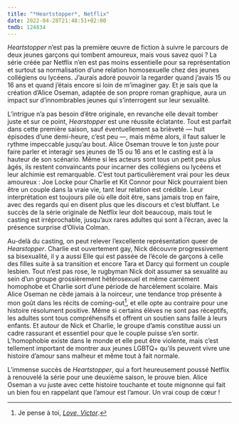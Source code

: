 ```yaml
---
title: "*Heartstopper*, Netflix"
date: 2022-04-28T21:48:51+02:00
tmdb: 124834 
---
```


*Heartstopper* n’est pas la première œuvre de fiction à suivre le parcours de deux jeunes garçons qui tombent amoureux, mais vous savez quoi ? La série créée par Netflix n’en est pas moins essentielle pour sa représentation et surtout sa normalisation d’une relation homosexuelle chez des jeunes collégiens ou lycéens. J’aurais adoré pouvoir la regarder quand j’avais 15 ou 16 ans et quand j’étais encore si loin de m’imaginer gay. Et je sais que la création d’Alice Oseman, adaptée de son propre roman graphique, aura un impact sur d’innombrables jeunes qui s’interrogent sur leur sexualité.

L’intrigue n’a pas besoin d’être originale, en revanche elle devait tomber juste et sur ce point, *Hearstopper* est une réussite éclatante. Tout est parfait dans cette première saison, sauf éventuellement sa brièveté — huit épisodes d’une demi-heure, c’est peu —, mais même alors, il faut saluer le rythme impeccable jusqu’au bout. Alice Oseman trouve le ton juste pour faire parler et interagir ses jeunes de 15 ou 16 ans et le casting est à la hauteur de son scénario. Même si les acteurs sont tous un petit peu plus âgés, ils restent convaincants pour incarner des collégiens ou lycéens et leur alchimie est remarquable. C’est tout particulièrement vrai pour les deux amoureux : Joe Locke pour Charlie et Kit Connor pour Nick pourraient bien être un couple dans la vraie vie, tant leur relation est crédible. Leur interprétation est toujours pile où elle doit être, sans jamais trop en faire, avec des regards qui en disent plus que les discours et c’est bluffant. Le succès de la série originale de Netflix leur doit beaucoup, mais tout le casting est irréprochable, jusqu’aux rares adultes qui sont à l’écran, avec la présence surprise d’Olivia Colman. 

Au-delà du casting, on peut relever l’excellente représentation queer de *Hearstopper*. Charlie est ouvertement gay, Nick découvre progressivement sa bisexualité, il y a aussi Elle qui est passée de l’école de garçons à celle des filles suite à sa transition et encore Tara et Darcy qui forment un couple lesbien. Tout n’est pas rose, le rugbyman Nick doit assumer sa sexualité au sein d’un groupe grossièrement hétérosexuel et même carrément homophobe et Charlie sort d’une période de harcèlement scolaire. Mais Alice Oseman ne cède jamais à la noirceur, une tendance trop présente à mon goût dans les récits de coming-out[^1], et elle opte au contraire pour une histoire résolument positive. Même si certains élèves ne sont pas réceptifs, les adultes sont tous compréhensifs et offrent un soutien sans faille à leurs enfants. Et autour de Nick et Charlie, le groupe d’amis constitue aussi un cadre rassurant et essentiel pour que le couple puisse s’en sortir. L’homophobie existe dans le monde et elle peut être violente, mais c’est tellement important de montrer aux jeunes LGBTQ+ qu’ils peuvent vivre une histoire d’amour sans malheur et même tout à fait normale.

L’immense succès de *Heartstopper*, qui a fort heureusement poussé Netflix à renouvelé la série pour une deuxième saison, le prouve bien. Alice Oseman a vu juste avec cette histoire touchante et toute mignonne qui fait un bien fou en rappelant que l’amour est l’amour. Un vrai coup de cœur ! 

[^1]: Je pense à toi, [*Love, Victor*](https://voiretmanger.fr/love-victor-aptaker-berger-hulu/).